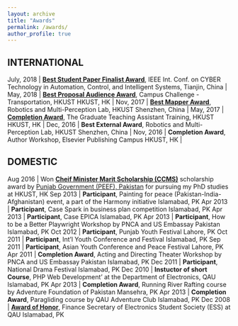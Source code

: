 ```yaml
---
layout: archive
title: "Awards"
permalink: /awards/
author_profile: true
---
```

## INTERNATIONAL

July, 2018 | [**Best Student Paper Finalist Award**](../usman-maqbool-bhutta-ieee-cyber-2018-tianjin/#award), IEEE Int. Conf. on CYBER Technology in Automation, Control, and Intelligent Systems, Tianjin, China |
May, 2018 | [**Best Proposal Audience Award**](../usman-maqbool-bhutta/won-audience-award-at-HKUST-HK), Campus Challenge - Transportation, HKUST HKUST, HK |
Nov, 2017 | [**Best Mapper Award**](../usman-maqbool-bhutta/received-best-mapper-award-by-ram-lab#award), Robotics and Multi-Perception Lab, HKUST Shenzhen, China |
May, 2017 | [**Completion Award**](../usman-maqbool-bhutta/complated-graduate-teaching-training), The Graduate Teaching Assistant Training, HKUST HKUST, HK |
Dec, 2016 | **Best External Award**, Robotics and Multi-Perception Lab, HKUST Shenzhen, China |
Nov, 2016 | **Completion Award**, Author Workshop, Elsevier Publishing Campus HKUST, HK |

## DOMESTIC

Aug 2016 | Won [**Cheif Minister Marit Scholarship (CCMS)**](../usman-maqbool-bhutta/won-peef-ccms-pdf-scholarship) scholarship award by [Punjab Government (PEEF), Pakistan](https://www.peef.org.pk/PhdScholars-list.html) for pursuing my PhD studies at HKUST, HK
Sep 2013 | **Participant**, Painting for peace (Pakistan-India-Afghanistan) event, a part of the Harmony initiative Islamabad, PK
Apr 2013 | **Participant**, Case Spark in business plan competition Islamabad, PK
Apr 2013 | **Participant**, Case EPICA Islamabad, PK
Apr 2013 | **Participant**, How to be a Better Playwright Workshop by PNCA and US Embassay Pakistan Islamabad, PK
Oct 2012 | **Participant**, Punjab Youth Festival Lahore, PK
Oct 2011 | **Participant**, Int’l Youth Conference and Festival Islamabad, PK
Sep 2011 | **Participant**, Asian Youth Conference and Peace Festival Lahore, PK
Apr 2011 | **Completion Award**, Acting and Directing Theater Workshop by PNCA and US Embassay Pakistan Islamabad, PK
Dec 2011 | **Participant**, National Drama Festival Islamabad, PK
Dec 2010 | **Instuctor of short Course**, PHP Web Development’ at the Department of Electronics, QAU Islamabad, PK
Apr 2013 | **Completion Award**, Running River Rafting course by Adventure Foundation of Pakistan Mansehra, PK
Apr 2013 | **Completion Award**, Paragliding course by QAU Adventure Club Islamabad, PK
Dec 2008 | [**Award of Honor**](https://usmanmaqbool.github.io/awards/usman-maqbool-bhutta-received-award-of-honour-electronics-department-QAU-Pakistan), Finance Secretary of Electronics Student Society (ESS) at QAU Islamabad, PK